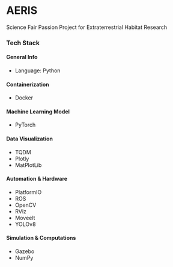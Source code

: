 # AERIS
Science Fair Passion Project for Extraterrestrial Habitat Research

### Tech Stack
#### General Info
- Language: Python
#### Containerization
- Docker
#### Machine Learning Model
- PyTorch
#### Data Visualization
- TQDM
- Plotly
- MatPlotLib
#### Automation & Hardware
- PlatformIO
- ROS
- OpenCV
- RViz
- Moveelt
- YOLOv8
#### Simulation & Computations
- Gazebo
- NumPy
